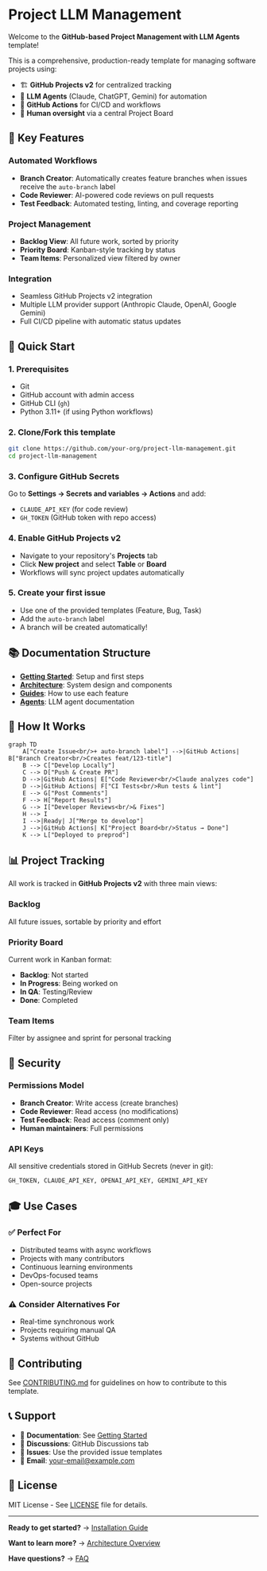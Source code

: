 # Project LLM Management

Welcome to the **GitHub-based Project Management with LLM Agents** template!

This is a comprehensive, production-ready template for managing software projects using:

- 🏗️ **GitHub Projects v2** for centralized tracking
- 🤖 **LLM Agents** (Claude, ChatGPT, Gemini) for automation
- 🔄 **GitHub Actions** for CI/CD and workflows
- 👥 **Human oversight** via a central Project Board

## 🎯 Key Features

### Automated Workflows
- **Branch Creator**: Automatically creates feature branches when issues receive the `auto-branch` label
- **Code Reviewer**: AI-powered code reviews on pull requests
- **Test Feedback**: Automated testing, linting, and coverage reporting

### Project Management
- **Backlog View**: All future work, sorted by priority
- **Priority Board**: Kanban-style tracking by status
- **Team Items**: Personalized view filtered by owner

### Integration
- Seamless GitHub Projects v2 integration
- Multiple LLM provider support (Anthropic Claude, OpenAI, Google Gemini)
- Full CI/CD pipeline with automatic status updates

## 🚀 Quick Start

### 1. Prerequisites
- Git
- GitHub account with admin access
- GitHub CLI (`gh`)
- Python 3.11+ (if using Python workflows)

### 2. Clone/Fork this template
```bash
git clone https://github.com/your-org/project-llm-management.git
cd project-llm-management
```

### 3. Configure GitHub Secrets
Go to **Settings → Secrets and variables → Actions** and add:
- `CLAUDE_API_KEY` (for code review)
- `GH_TOKEN` (GitHub token with repo access)

### 4. Enable GitHub Projects v2
- Navigate to your repository's **Projects** tab
- Click **New project** and select **Table** or **Board**
- Workflows will sync project updates automatically

### 5. Create your first issue
- Use one of the provided templates (Feature, Bug, Task)
- Add the `auto-branch` label
- A branch will be created automatically!

## 📚 Documentation Structure

- **[Getting Started](./getting-started/installation.md)**: Setup and first steps
- **[Architecture](./architecture/overview.md)**: System design and components
- **[Guides](./guides/setup-github-projects.md)**: How to use each feature
- **[Agents](./agents/branch-creator.md)**: LLM agent documentation

## 🤖 How It Works

```mermaid
graph TD
    A["Create Issue<br/>+ auto-branch label"] -->|GitHub Actions| B["Branch Creator<br/>Creates feat/123-title"]
    B --> C["Develop Locally"]
    C --> D["Push & Create PR"]
    D -->|GitHub Actions| E["Code Reviewer<br/>Claude analyzes code"]
    D -->|GitHub Actions| F["CI Tests<br/>Run tests & lint"]
    E --> G["Post Comments"]
    F --> H["Report Results"]
    G --> I["Developer Reviews<br/>& Fixes"]
    H --> I
    I -->|Ready| J["Merge to develop"]
    J -->|GitHub Actions| K["Project Board<br/>Status → Done"]
    K --> L["Deployed to preprod"]
```

## 📊 Project Tracking

All work is tracked in **GitHub Projects v2** with three main views:

### Backlog
All future issues, sortable by priority and effort

### Priority Board
Current work in Kanban format:
- **Backlog**: Not started
- **In Progress**: Being worked on
- **In QA**: Testing/Review
- **Done**: Completed

### Team Items
Filter by assignee and sprint for personal tracking

## 🔐 Security

### Permissions Model
- **Branch Creator**: Write access (create branches)
- **Code Reviewer**: Read access (no modifications)
- **Test Feedback**: Read access (comment only)
- **Human maintainers**: Full permissions

### API Keys
All sensitive credentials stored in GitHub Secrets (never in git):
```
GH_TOKEN, CLAUDE_API_KEY, OPENAI_API_KEY, GEMINI_API_KEY
```

## 🎓 Use Cases

### ✅ Perfect For
- Distributed teams with async workflows
- Projects with many contributors
- Continuous learning environments
- DevOps-focused teams
- Open-source projects

### ⚠️ Consider Alternatives For
- Real-time synchronous work
- Projects requiring manual QA
- Systems without GitHub

## 🤝 Contributing

See [CONTRIBUTING.md](../CONTRIBUTING.md) for guidelines on how to contribute to this template.

## 📞 Support

- 📖 **Documentation**: See [Getting Started](./getting-started/installation.md)
- 💬 **Discussions**: GitHub Discussions tab
- 🐛 **Issues**: Use the provided issue templates
- 📧 **Email**: your-email@example.com

## 📄 License

MIT License - See [LICENSE](../LICENSE) file for details.

---

**Ready to get started?** → [Installation Guide](./getting-started/installation.md)

**Want to learn more?** → [Architecture Overview](./architecture/overview.md)

**Have questions?** → [FAQ](./faq.md)

